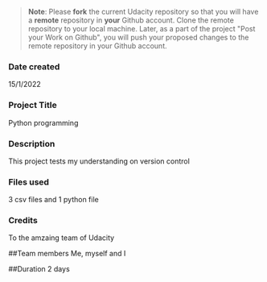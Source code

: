 >**Note**: Please **fork** the current Udacity repository so that you will have a **remote** repository in **your** Github account. Clone the remote repository to your local machine. Later, as a part of the project "Post your Work on Github", you will push your proposed changes to the remote repository in your Github account.

### Date created
15/1/2022

### Project Title
Python programming

### Description
This project tests my understanding on version control

### Files used
3 csv files and 1 python file

### Credits
To the amzaing team of Udacity

##Team members
Me, myself and I

##Duration
2 days
